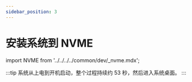 ```yaml
---
sidebar_position: 3
---
```


# 安装系统到 NVME

import NVME from '../../../../common/dev/\_nvme.mdx';

<NVME model="rock-5c" release_num="b2" desktop="kde" rsetup_path="../../radxa-os/rsetup" etcher_path="./boot_from_sd_card" download_path="../../download" />

:::tip
系统从上电到开机启动，整个过程持续约 53 秒，然后进入系统桌面。
:::
